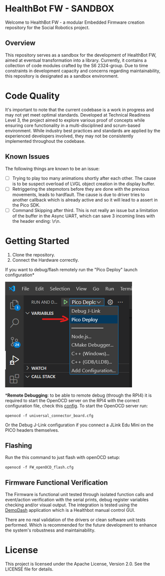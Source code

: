# HealthBot FW - SANDBOX
Welcome to HealthBot FW - a modular Embedded Firmware creation repository for the Social Robotics project.

## Overview
This repository serves as a sandbox for the development of HealthBot FW, aimed at eventual transformation into a library. Currently, it contains a collection of code modules crafted by the S6 2324-group. Due to time constraints in development capacity and concerns regarding maintainability, this repository is designated as a sandbox environment.

# Code Quality
It's important to note that the current codebase is a work in progress and may not yet meet optimal standards. Developed at Technical Readiness Level 3, the project aimed to explore various proof of concepts while ensuring core functionality in a multi-disciplined and scrum-based environment. While industry best practices and standards are applied by the experienced developers involved, they may not be consistently implemented throughout the codebase.

## Known Issues 
The following things are known to be an issue: 
- [ ] Trying to play too many animations shortly after each other. The cause is to be suspect overload of LVGL object creation in the display buffer. 
- [ ] Retriggering the stepmotors before they are done with the previous movements, leads to hardfault. The cause is due to driver tries to another callback which is already active and so it will lead to a assert in the Pico SDK.
- [ ] Command Skipping after third. This is not really an issue but a limitation of the buffer in the Async UART, which can save 3 incoming lines with the header ending: \r\n. 

# Getting Started
1. Clone the repository. 
2. Connect the Hardware correctly. 

If you want to debug/flash remotely run the "Pico Deploy" launch configuration*

![VS-code DB example](docs/guide-vscode_start_remote_DB.png)

***Remote Debugging**: to be able to remote debug (through the RPI4) it is required to start the OpenOCD server on the RPI4 with the correct configuration file, check this [config](docs/universal_connector_board.cfg). To start the OpenOCD server run:

``
openocd -f universal_connector_board.cfg
``

Or the Debug J-Link configuration if you connect a JLink Edu Mini on the PICO headers themselves. 

## Flashing
Run the this command to just flash with openOCD setup: 

``
openocd -f FW_openOCD_flash.cfg
``


## Firmware Functional Verification
The Firmware is functional unit tested through isolated function calls and event/action verification with the serial prints, debug register variables checking and/or visual output. The integration is tested using the [DemoDash](https://github.com/HCL-Hbot/Healthbot-DemoDash) application which is a Healthbot manual control GUI.

There are no real validation of the drivers or clean software unit tests performed. Which is recommended for the future development to enhance the system's robustness and maintainability. 

# License
This project is licensed under the Apache License, Version 2.0. See the LICENSE file for details.